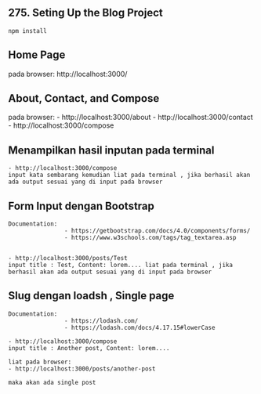 ## 275. Seting Up the Blog Project

    npm install

## Home Page

pada browser: http://localhost:3000/

## About, Contact, and Compose

pada browser: - http://localhost:3000/about - http://localhost:3000/contact - http://localhost:3000/compose

## Menampilkan hasil inputan pada terminal

    - http://localhost:3000/compose
    input kata sembarang kemudian liat pada terminal , jika berhasil akan ada output sesuai yang di input pada browser

## Form Input dengan Bootstrap

    Documentation:
                    - https://getbootstrap.com/docs/4.0/components/forms/
                    - https://www.w3schools.com/tags/tag_textarea.asp


    - http://localhost:3000/posts/Test
    input title : Test, Content: lorem.... liat pada terminal , jika berhasil akan ada output sesuai yang di input pada browser

## Slug dengan loadsh , Single page

    Documentation:
                    - https://lodash.com/
                    - https://lodash.com/docs/4.17.15#lowerCase

    - http://localhost:3000/compose
    input title : Another post, Content: lorem....

    liat pada browser:
    - http://localhost:3000/posts/another-post

    maka akan ada single post
